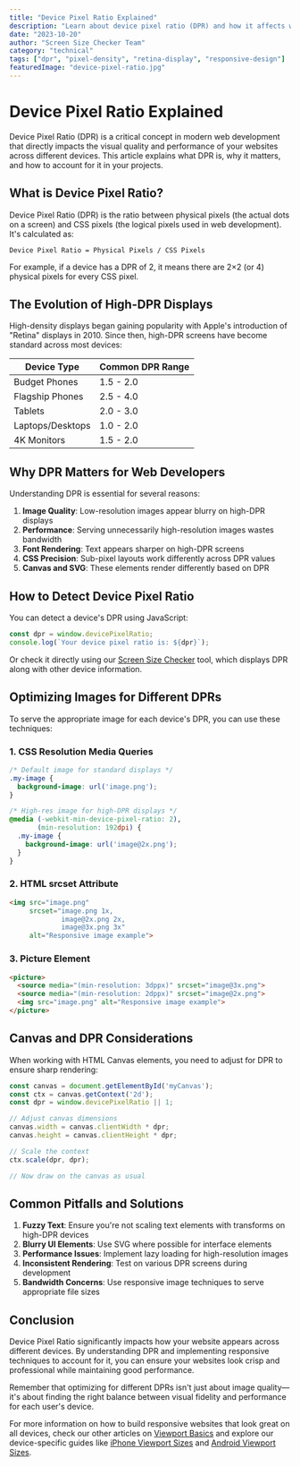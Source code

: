 ```yaml
---
title: "Device Pixel Ratio Explained"
description: "Learn about device pixel ratio (DPR) and how it affects web design and development"
date: "2023-10-20"
author: "Screen Size Checker Team"
category: "technical"
tags: ["dpr", "pixel-density", "retina-display", "responsive-design"]
featuredImage: "device-pixel-ratio.jpg"
---
```


# Device Pixel Ratio Explained

Device Pixel Ratio (DPR) is a critical concept in modern web development that directly impacts the visual quality and performance of your websites across different devices. This article explains what DPR is, why it matters, and how to account for it in your projects.

## What is Device Pixel Ratio?

Device Pixel Ratio (DPR) is the ratio between physical pixels (the actual dots on a screen) and CSS pixels (the logical pixels used in web development). It's calculated as:

```
Device Pixel Ratio = Physical Pixels / CSS Pixels
```

For example, if a device has a DPR of 2, it means there are 2×2 (or 4) physical pixels for every CSS pixel.

## The Evolution of High-DPR Displays

High-density displays began gaining popularity with Apple's introduction of "Retina" displays in 2010. Since then, high-DPR screens have become standard across most devices:

| Device Type | Common DPR Range |
|-------------|------------------|
| Budget Phones | 1.5 - 2.0 |
| Flagship Phones | 2.5 - 4.0 |
| Tablets | 2.0 - 3.0 |
| Laptops/Desktops | 1.0 - 2.0 |
| 4K Monitors | 1.5 - 2.0 |

## Why DPR Matters for Web Developers

Understanding DPR is essential for several reasons:

1. **Image Quality**: Low-resolution images appear blurry on high-DPR displays
2. **Performance**: Serving unnecessarily high-resolution images wastes bandwidth
3. **Font Rendering**: Text appears sharper on high-DPR screens
4. **CSS Precision**: Sub-pixel layouts work differently across DPR values
5. **Canvas and SVG**: These elements render differently based on DPR

## How to Detect Device Pixel Ratio

You can detect a device's DPR using JavaScript:

```javascript
const dpr = window.devicePixelRatio;
console.log(`Your device pixel ratio is: ${dpr}`);
```

Or check it directly using our [Screen Size Checker](/en/index.html) tool, which displays DPR along with other device information.

## Optimizing Images for Different DPRs

To serve the appropriate image for each device's DPR, you can use these techniques:

### 1. CSS Resolution Media Queries

```css
/* Default image for standard displays */
.my-image {
  background-image: url('image.png');
}

/* High-res image for high-DPR displays */
@media (-webkit-min-device-pixel-ratio: 2), 
       (min-resolution: 192dpi) { 
  .my-image {
    background-image: url('image@2x.png');
  }
}
```

### 2. HTML srcset Attribute

```html
<img src="image.png"
     srcset="image.png 1x, 
             image@2x.png 2x, 
             image@3x.png 3x"
     alt="Responsive image example">
```

### 3. Picture Element

```html
<picture>
  <source media="(min-resolution: 3dppx)" srcset="image@3x.png">
  <source media="(min-resolution: 2dppx)" srcset="image@2x.png">
  <img src="image.png" alt="Responsive image example">
</picture>
```

## Canvas and DPR Considerations

When working with HTML Canvas elements, you need to adjust for DPR to ensure sharp rendering:

```javascript
const canvas = document.getElementById('myCanvas');
const ctx = canvas.getContext('2d');
const dpr = window.devicePixelRatio || 1;

// Adjust canvas dimensions
canvas.width = canvas.clientWidth * dpr;
canvas.height = canvas.clientHeight * dpr;

// Scale the context
ctx.scale(dpr, dpr);

// Now draw on the canvas as usual
```

## Common Pitfalls and Solutions

1. **Fuzzy Text**: Ensure you're not scaling text elements with transforms on high-DPR devices
2. **Blurry UI Elements**: Use SVG where possible for interface elements
3. **Performance Issues**: Implement lazy loading for high-resolution images
4. **Inconsistent Rendering**: Test on various DPR screens during development
5. **Bandwidth Concerns**: Use responsive image techniques to serve appropriate file sizes

## Conclusion

Device Pixel Ratio significantly impacts how your website appears across different devices. By understanding DPR and implementing responsive techniques to account for it, you can ensure your websites look crisp and professional while maintaining good performance.

Remember that optimizing for different DPRs isn't just about image quality—it's about finding the right balance between visual fidelity and performance for each user's device.

For more information on how to build responsive websites that look great on all devices, check our other articles on [Viewport Basics](/en/blog/viewport-basics.html) and explore our device-specific guides like [iPhone Viewport Sizes](/en/devices/iphone-viewport-sizes.html) and [Android Viewport Sizes](/en/devices/android-viewport-sizes.html). 